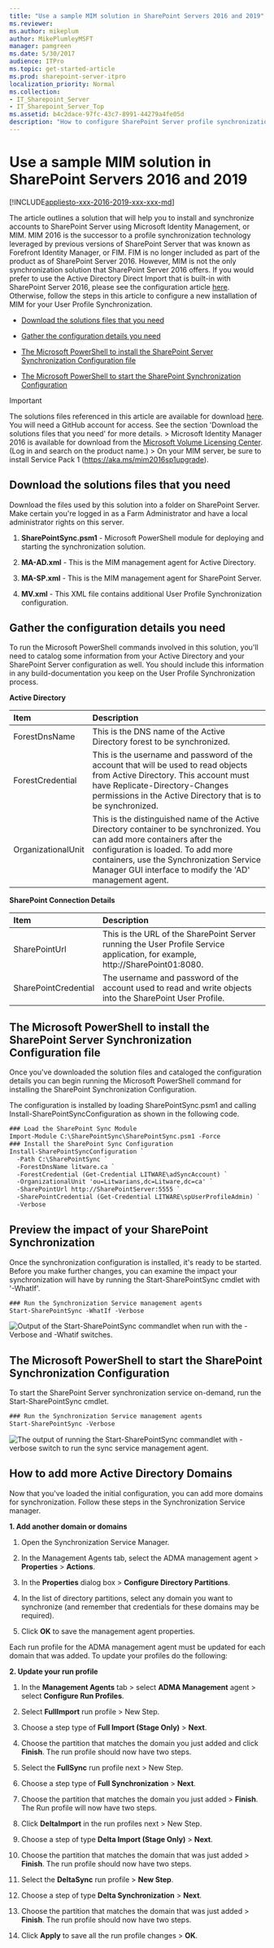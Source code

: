 ```yaml
---
title: "Use a sample MIM solution in SharePoint Servers 2016 and 2019"
ms.reviewer: 
ms.author: mikeplum
author: MikePlumleyMSFT
manager: pamgreen
ms.date: 5/30/2017
audience: ITPro
ms.topic: get-started-article
ms.prod: sharepoint-server-itpro
localization_priority: Normal
ms.collection:
- IT_Sharepoint_Server
- IT_Sharepoint_Server_Top
ms.assetid: b4c2dace-97fc-43c7-8991-44279a4fe05d
description: "How to configure SharePoint Server profile synchronization with Microsoft Identity Manager (MIM)."
---
```


# Use a sample MIM solution in SharePoint Servers 2016 and 2019

[!INCLUDE[appliesto-xxx-2016-2019-xxx-xxx-md](../includes/appliesto-xxx-2016-2019-xxx-md.md)]
  
The article outlines a solution that will help you to install and synchronize accounts to SharePoint Server using Microsoft Identity Management, or MIM. MIM 2016 is the successor to a profile synchronization technology leveraged by previous versions of SharePoint Server that was known as Forefront Identity Manager, or FIM. FIM is no longer included as part of the product as of SharePoint Server 2016. However, MIM is not the only synchronization solution that SharePoint Server 2016 offers. If you would prefer to use the Active Directory Direct Import that is built-in with SharePoint Server 2016, please see the configuration article [here](/SharePoint/administration/configure-profile-synchronization-by-using-sharepoint-active-directory-import). Otherwise, follow the steps in this article to configure a new installation of MIM for your User Profile Synchronization.
  
- [Download the solutions files that you need](use-a-sample-mim-solution-in-sharepoint-server-2016.md#BKMK_Download)
    
- [Gather the configuration details you need](use-a-sample-mim-solution-in-sharepoint-server-2016.md#BKMK_Gather)
    
- [The Microsoft PowerShell to install the SharePoint Server Synchronization Configuration file](use-a-sample-mim-solution-in-sharepoint-server-2016.md#BKMK_InstallConfigfile)
    
- [The Microsoft PowerShell to start the SharePoint Synchronization Configuration](use-a-sample-mim-solution-in-sharepoint-server-2016.md#BKMK_StartSyncConfig)
    
> [!IMPORTANT]
> The solutions files referenced in this article are available for download [here](https://github.com/OfficeDev/PnP-Tools/tree/master/Solutions/UserProfile.MIMSync). You will need a GitHub account for access. See the section 'Download the solutions files that you need' for more details. > Microsoft Identity Manager 2016 is available for download from the [Microsoft Volume Licensing Center](https://www.microsoft.com/Licensing/servicecenter/default.aspx). (Log in and search on the product name.) > On your MIM server, be sure to install Service Pack 1 (https://aka.ms/mim2016sp1upgrade). 
  
## Download the solutions files that you need
<a name="BKMK_Download"> </a>

Download the files used by this solution into a folder on SharePoint Server. Make certain you're logged in as a Farm Administrator and have a local administrator rights on this server.
  
1. **SharePointSync.psm1** - Microsoft PowerShell module for deploying and starting the synchronization solution. 
    
2. **MA-AD.xml** - This is the MIM management agent for Active Directory. 
    
3. **MA-SP.xml** - This is the MIM management agent for SharePoint Server. 
    
4. **MV.xml** - This XML file contains additional User Profile Synchronization configuration. 
    
## Gather the configuration details you need
<a name="BKMK_Gather"> </a>

To run the Microsoft PowerShell commands involved in this solution, you'll need to catalog some information from your Active Directory and your SharePoint Server configuration as well. You should include this information in any build-documentation you keep on the User Profile Synchronization process.
  
**Active Directory**

|**Item**|**Description**|
|:-----|:-----|
|ForestDnsName  <br/> |This is the DNS name of the Active Directory forest to be synchronized.  <br/> |
|ForestCredential  <br/> |This is the username and password of the account that will be used to read objects from Active Directory. This account must have Replicate-Directory-Changes permissions in the Active Directory that is to be synchronized.  <br/> |
|OrganizationalUnit  <br/> |This is the distinguished name of the Active Directory container to be synchronized. You can add more containers after the configuration is loaded. To add more containers, use the Synchronization Service Manager GUI interface to modify the 'AD' management agent.  <br/> |
   
**SharePoint Connection Details**

|**Item**|**Description**|
|:-----|:-----|
|SharePointUrl  <br/> |This is the URL of the SharePoint Server running the User Profile Service application, for example, http://SharePoint01:8080.  <br/> |
|SharePointCredential  <br/> |The username and password of the account used to read and write objects into the SharePoint User Profile.  <br/> |
   
## The Microsoft PowerShell to install the SharePoint Server Synchronization Configuration file
<a name="BKMK_InstallConfigfile"> </a>

Once you've downloaded the solution files and cataloged the configuration details you can begin running the Microsoft PowerShell command for installing the SharePoint Synchronization Configuration. 
  
The configuration is installed by loading SharePointSync.psm1 and calling Install-SharePointSyncConfiguration as shown in the following code.
  
```XML
### Load the SharePoint Sync Module
Import-Module C:\SharePointSync\SharePointSync.psm1 -Force
### Install the SharePoint Sync Configuration
Install-SharePointSyncConfiguration `
  -Path C:\SharePointSync `
  -ForestDnsName litware.ca `
  -ForestCredential (Get-Credential LITWARE\adSyncAccount) `
  -OrganizationalUnit 'ou=Litwarians,dc=Litware,dc=ca' `
  -SharePointUrl http://SharePointServer:5555 `
  -SharePointCredential (Get-Credential LITWARE\spUserProfileAdmin) `
  -Verbose 

```

## Preview the impact of your SharePoint Synchronization
<a name="BKMK_InstallConfigfile"> </a>

Once the synchronization configuration is installed, it's ready to be started. Before you make further changes, you can examine the impact your synchronization will have by running the Start-SharePointSync cmdlet with '-WhatIf'.
  
```XML
### Run the Synchronization Service management agents
Start-SharePointSync -WhatIf -Verbose 

```

![Output of the Start-SharePointSync commandlet when run with the -Verbose and -Whatif switches.](../media/fdb59e3d-950a-49a7-b5e2-574ef76d78e2.PNG)
  
## The Microsoft PowerShell to start the SharePoint Synchronization Configuration
<a name="BKMK_StartSyncConfig"> </a>

To start the SharePoint Server synchronization service on-demand, run the Start-SharePointSync cmdlet.
  
```XML
### Run the Synchronization Service management agents 
Start-SharePointSync -Verbose 

```

![The output of running the Start-SharePointSync commandlet with -verbose switch to run the sync service management agent.](../media/7bafbb31-696f-4724-ab98-fa1859125523.PNG)
  
## How to add more Active Directory Domains
<a name="BKMK_StartSyncConfig"> </a>

Now that you've loaded the initial configuration, you can add more domains for synchronization. Follow these steps in the Synchronization Service manager.
  
 **1. Add another domain or domains**
  
1. Open the Synchronization Service Manager.
    
2. In the Management Agents tab, select the ADMA management agent > **Properties** > **Actions**.
    
3. In the **Properties** dialog box > **Configure Directory Partitions**. 
    
4. In the list of directory partitions, select any domain you want to synchronize (and remember that credentials for these domains may be required).
    
5. Click **OK** to save the management agent properties. 
    
Each run profile for the ADMA management agent must be updated for each domain that was added. To update your profiles do the following:
  
 **2. Update your run profile**
  
1. In the **Management Agents** tab > select **ADMA Management** agent > select **Configure Run Profiles**.
    
2. Select **FullImport** run profile > New Step. 
    
3. Choose a step type of **Full Import (Stage Only)** > **Next**.
    
4. Choose the partition that matches the domain you just added and click **Finish**. The run profile should now have two steps.
    
5. Select the **FullSync** run profile next > New Step. 
    
6. Choose a step type of **Full Synchronization** > **Next**.
    
7. Choose the partition that matches the domain you just added > **Finish**. The Run profile will now have two steps.
    
8. Click **DeltaImport** in the run profiles next > New Step. 
    
9. Choose a step of type **Delta Import (Stage Only)** > **Next**.
    
10. Choose the partition that matches the domain that was just added > **Finish**. The run profile should now have two steps.
    
11. Select the **DeltaSync** run profile > **New Step**.
    
12. Choose a step of type **Delta Synchronization** > **Next**.
    
13. Choose the partition that matches the domain that was just added > **Finish**. The run profile should now have two steps.
    
14. Click **Apply** to save all the run profile changes > **OK**.
    

